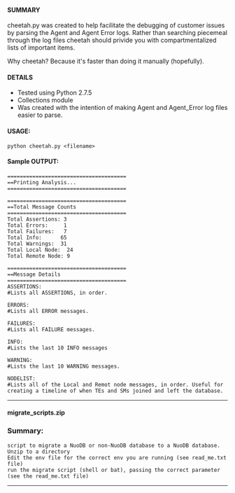 #### SUMMARY

cheetah.py was created to help facilitate the debugging of customer issues by parsing the Agent and Agent Error logs. Rather than searching piecemeal through the log files cheetah should privide you with compartmentalized lists of important items. 

Why cheetah? Because it's faster than doing it manually (hopefully).

#### DETAILS

- Tested using Python 2.7.5
- Collections module
- Was created with the intention of making Agent and Agent_Error log files easier to parse.

#### USAGE:

```
python cheetah.py <filename>
```

#### Sample OUTPUT:

```
======================================
==Printing Analysis...
======================================

======================================
==Total Message Counts
======================================
Total Assertions: 3
Total Errors: 	  1
Total Failures:   7
Total Info: 	 65
Total Warnings:  31
Total Local Node:  24
Total Remote Node: 9

======================================
==Message Details
======================================
ASSERTIONS:
#Lists all ASSERTIONS, in order.

ERRORS:
#Lists all ERROR messages.

FAILURES:
#Lists all FAILURE messages.

INFO:
#Lists the last 10 INFO messages 

WARNING:
#Lists the last 10 WARNING messages.

NODELIST:
#Lists all of the Local and Remot node messages, in order. Useful for creating a timeline of when TEs and SMs joined and left the database.
```

----------
#### migrate_scripts.zip

### Summary:
    script to migrate a NuoDB or non-NuoDB database to a NuoDB database.
    Unzip to a directory
    Edit the env file for the correct env you are running (see read_me.txt file)
    run the migrate script (shell or bat), passing the correct parameter (see the read_me.txt file)

----------
